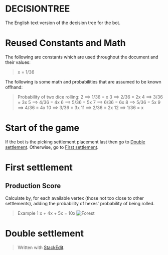 # DECISIONTREE
The English text version of the decision tree for the bot.

# Reused Constants and Math
The following are constants which are used throughout the document and their values:
>x = 1/36

The following is some math and probabilities that are assumed to be known offhand:
>Probability of two dice rolling:
>2 ⟹ 1/36 = x
>3 ⟹ 2/36 = 2x
>4 ⟹ 3/36 = 3x
>5 ⟹ 4/36 = 4x
>6 ⟹ 5/36 = 5x
>7 ⟹ 6/36 = 6x
>8 ⟹ 5/36 = 5x
>9 ⟹ 4/36 = 4x
>10 ⟹ 3/36 = 3x
>11 ⟹ 2/36 = 2x
>12 ⟹ 1/36 = x

# Start of the game
If the bot is the picking settlement placement last then go to [Double settlement](#double-settlement). Otherwise, go to [First settlement](#first-settlement).

# First settlement
## Production Score
Calculate by, for each available vertex (those not too close to other settlements), adding the probability of hexes' probability of being rolled.
> Example 1
> x + 4x + 5x = 10x
![Forest](https://drive.google.com/uc?id=1CpnCd98VNFQSrKjeulwiR4AymNAAqxdr)

# Double settlement



> Written with [StackEdit](https://stackedit.io/).
<!--stackedit_data:
eyJoaXN0b3J5IjpbMTY3NjIzMjM5Niw3MjcwMzc2NjUsLTk5Nj
MwNDE2OSwtMTU0MzY5MjYxMywxNTMzODYwNTAxLC0xOTk0NTcy
MTM5LDExOTM3OTk2MzYsMTQ4MjQ0NTY3LC0xMzczMjI5MzM1XX
0=
-->